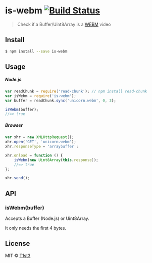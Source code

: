 # is-webm [![Build Status](https://travis-ci.org/T1st3/is-webm.svg?branch=master)](https://travis-ci.org/T1st3/is-webm)

> Check if a Buffer/Uint8Array is a [WEBM](https://en.wikipedia.org/wiki/WebM) video


## Install

```sh
$ npm install --save is-webm
```


## Usage

##### Node.js

```js
var readChunk = require('read-chunk'); // npm install read-chunk
var isWebm = require('is-webm');
var buffer = readChunk.sync('unicorn.webm', 0, 3);

isWebm(buffer);
//=> true
```

##### Browser

```js
var xhr = new XMLHttpRequest();
xhr.open('GET', 'unicorn.webm');
xhr.responseType = 'arraybuffer';

xhr.onload = function () {
	isWebm(new Uint8Array(this.response));
	//=> true
};

xhr.send();
```


## API

### isWebm(buffer)

Accepts a Buffer (Node.js) or Uint8Array.

It only needs the first 4 bytes.


## License

MIT © [T1st3](http://www.tiste.org)
